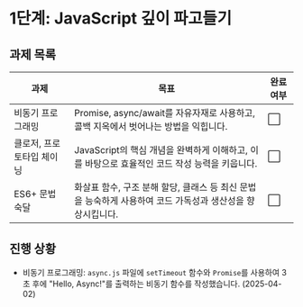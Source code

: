 # 1단계: JavaScript 깊이 파고들기

## 과제 목록

| 과제 | 목표 | 완료 여부 |
|---|---|---|
| 비동기 프로그래밍 | Promise, async/await를 자유자재로 사용하고, 콜백 지옥에서 벗어나는 방법을 익힙니다. | ⬜️ |
| 클로저, 프로토타입 체이닝 | JavaScript의 핵심 개념을 완벽하게 이해하고, 이를 바탕으로 효율적인 코드 작성 능력을 키웁니다. | ⬜️ |
| ES6+ 문법 숙달 | 화살표 함수, 구조 분해 할당, 클래스 등 최신 문법을 능숙하게 사용하여 코드 가독성과 생산성을 향상시킵니다. | ⬜️ |

## 진행 상황

*   비동기 프로그래밍: `async.js` 파일에 `setTimeout` 함수와 `Promise`를 사용하여 3초 후에 "Hello, Async!"를 출력하는 비동기 함수를 작성했습니다. (2025-04-02)
